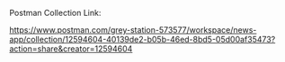 Postman Collection Link: 

https://www.postman.com/grey-station-573577/workspace/news-app/collection/12594604-40139de2-b05b-46ed-8bd5-05d00af35473?action=share&creator=12594604

